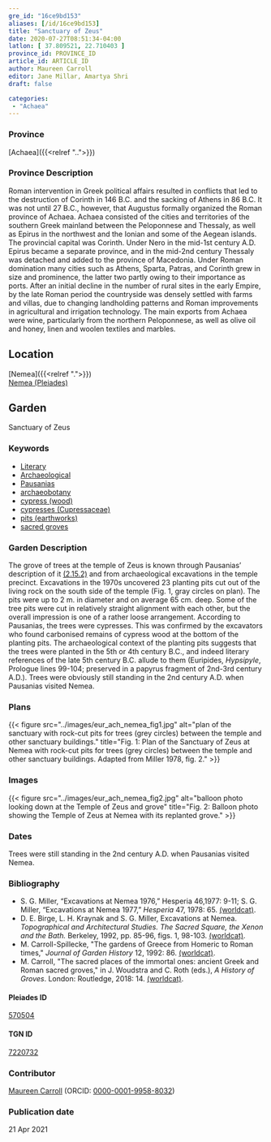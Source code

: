 ```yaml
---
gre_id: "16ce9bd153"
aliases: [/id/16ce9bd153]
title: "Sanctuary of Zeus"
date: 2020-07-27T08:51:34-04:00
latlon: [ 37.809521, 22.710403 ]
province_id: PROVINCE_ID
article_id: ARTICLE_ID
author: Maureen Carroll
editor: Jane Millar, Amartya Shri
draft: false

categories:
 - "Achaea"
---
```


### Province

[Achaea]({{<relref "..">}})

### Province Description

Roman intervention in Greek political affairs resulted in conflicts that led to the destruction of Corinth in 146 B.C. and the sacking of Athens in 86 B.C. It was not until 27 B.C., however, that Augustus formally organized the Roman province of Achaea. Achaea consisted of the cities and territories of the southern Greek mainland between the Peloponnese and Thessaly, as well as Epirus in the northwest and the Ionian and some of the Aegean islands.
The provincial capital was Corinth. Under Nero in the mid-1st century A.D. Epirus became a separate province, and in the mid-2nd century Thessaly was detached and added to the province of Macedonia. Under Roman domination many cities such as Athens, Sparta, Patras, and Corinth grew in size and prominence, the latter two partly owing to their importance as ports.  After an initial decline in the number of rural sites in the early Empire, by the late Roman period the countryside was densely settled with farms and villas, due to changing landholding patterns and Roman improvements in agricultural and irrigation technology. The main exports from Achaea were wine, particularly from the northern Peloponnese, as well as olive oil and honey, linen and woolen textiles and marbles.

## Location

[Nemea]({{<relref ".">}}) \
[Nemea (Pleiades)](https://pleiades.stoa.org/places/570504)

<!--### Location Description-->

<!-- LEAVE THIS BLANK FOR NOW

## Sublocation

[AREA WITHIN LOCATION, LIKE “PALATINE HILL”](GEOREFERENCE LINK)
A sublocation is any area larger than an individual garden, but located within a location. I would always try to include a link to a controlled vocabulary here if possible. This ID may well be different from the Garden ID, e.g., Pompeii versus a Garden in one of the houses which has its own Pleiades ID.
-->

<!--### Sublocation Description-->

<!-- DESCRIPTION -->

## Garden

Sanctuary of Zeus

### Keywords

- [Literary](#)
- [Archaeological](#)
- [Pausanias](#)
- [archaeobotany](http://vocab.getty.edu/page/aat/300251771)
- [cypress (wood)](http://vocab.getty.edu/page/aat/300012540)
- [cypresses (Cupressaceae)](http://powo.science.kew.org/taxon/urn:lsid:ipni.org:names:77126767-1)
-	[pits (earthworks)](http://vocab.getty.edu/page/aat/300008027)
-	[sacred groves](http://vocab.getty.edu/page/aat/300251876)

### Garden Description

The grove of trees at the temple of Zeus is known through Pausanias’ description of it [(2.15.2)](http://data.perseus.org/citations/urn:cts:greekLit:tlg0525.tlg001.perseus-eng1:2.15.2) and from archaeological excavations in the temple precinct.  Excavations in the 1970s uncovered 23 planting pits cut out of the living rock on the south side of the temple (Fig. 1, gray circles on plan).  The pits were up to 2 m. in diameter and on average 65 cm. deep.  Some of the tree pits were cut in relatively straight alignment with each other, but the overall impression is one of a rather loose arrangement.  According to Pausanias, the trees were cypresses.  This was confirmed by the excavators who found carbonised remains of cypress wood at the bottom of the planting pits.  The archaeological context of the planting pits suggests that the trees were planted in the 5th or 4th century B.C., and indeed literary references of the late 5th century B.C. allude to them (Euripides, *Hypsipyle*, Prologue lines 99-104; preserved in a papyrus fragment of 2nd-3rd century A.D.).  Trees were obviously still standing in the 2nd century A.D. when Pausanias visited Nemea.

<!--### Maps-->

<!--
OLD WAY (DO NOT USE)
![alt_text](../../images/image_name.ext)
*CAPTION*

NEW WAY ↓↓↓↓
{{< figure src="../images/image_name.ext" alt="ALT_TEXT" title="CAPTION" >}}
-->

### Plans

{{< figure src="../images/eur_ach_nemea_fig1.jpg" alt="plan of the sanctuary with rock-cut pits for trees (grey circles) between the temple and other sanctuary buildings." title="Fig. 1: Plan of the Sanctuary of Zeus at Nemea with rock-cut pits for trees (grey circles) between the temple and other sanctuary buildings. Adapted from Miller 1978, fig. 2." >}}

### Images

{{< figure src="../images/eur_ach_nemea_fig2.jpg" alt="balloon photo looking down at the Temple of Zeus and grove" title="Fig. 2: Balloon photo showing the Temple of Zeus at Nemea with its replanted grove." >}}

### Dates

Trees were still standing in the 2nd century A.D. when Pausanias visited Nemea.

### Bibliography

* S. G. Miller, “Excavations at Nemea 1976,” Hesperia 46,1977: 9-11; S. G. Miller, “Excavations at Nemea 1977,” *Hesperia* 47, 1978: 65. [(worldcat)](http://www.worldcat.org/oclc/5548962573).
* D. E. Birge, L. H. Kraynak and S. G. Miller, Excavations at Nemea. *Topographical and Architectural Studies. The Sacred Square, the Xenon and the Bath.* Berkeley, 1992, pp. 85-96, figs. 1, 98-103. [(worldcat)](http://www.worldcat.org/oclc/929297744).
* M. Carroll-Spillecke, "The gardens of Greece from Homeric to Roman times," *Journal of Garden History* 12, 1992: 86. [(worldcat)](http://www.worldcat.org/oclc/4898050192).
* M. Carroll, "The sacred places of the immortal ones: ancient Greek and Roman sacred groves," in J. Woudstra and C. Roth (eds.), *A History of Groves*. London: Routledge, 2018: 14. [(worldcat)](http://www.worldcat.org/oclc/1012849097).

<!--#### Periodo ID-->

<!-- [PERIODO_ID](https://pleiades.stoa.org/places/PLEIADES_ID) -->

#### Pleiades ID

[570504](https://pleiades.stoa.org/places/570504)

#### TGN ID

[7220732](http://vocab.getty.edu/page/tgn/7220732)

### Contributor

[Maureen Carroll](link) (ORCID: [0000-0001-9958-8032](https://orcid.org/0000-0001-9958-8032))

### Publication date

21 Apr 2021

<!--### Related articles-->

<!-- Links to other related articles. Leave blank for now -->
